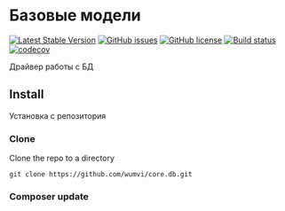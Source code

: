 # Базовые модели

[![Latest Stable Version](https://poser.pugx.org/wumvi/core.db/v/stable?format=flat-square)](https://packagist.org/packages/wumvi/core.db)
[![GitHub issues](https://img.shields.io/github/issues/wumvi/core.db.svg?style=flat-square)](https://github.com/wumvi/core.db/issues)
[![GitHub license](https://img.shields.io/github/license/wumvi/core.db.svg?style=flat-square)](https://github.com/wumvi/core.db/blob/master/LICENSE)
[![Build status](https://travis-ci.org/wumvi/core.db.svg?branch=master)](https://travis-ci.org/wumvi/core.db)
[![codecov](https://codecov.io/gh/wumvi/core.db/branch/master/graph/badge.svg)](https://codecov.io/gh/wumvi/core.db)

Драйвер работы с БД

## Install

Установка с репозитория 

### Clone
Clone the repo to a directory
```
git clone https://github.com/wumvi/core.db.git
```

### Composer update
